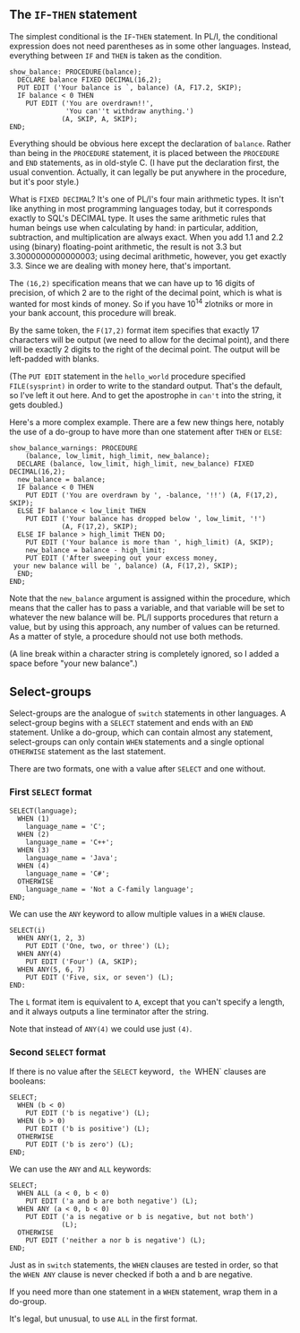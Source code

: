 ## The `IF`-`THEN` statement

The simplest conditional is the `IF`-`THEN` statement.
In PL/I, the conditional expression does not need parentheses
as in some other languages. Instead, everything between `IF`
and `THEN` is taken as the condition.

```
show_balance: PROCEDURE(balance);
  DECLARE balance FIXED DECIMAL(16,2);
  PUT EDIT ('Your balance is `, balance) (A, F17.2, SKIP);
  IF balance < 0 THEN
    PUT EDIT ('You are overdrawn!!',
              'You can''t withdraw anything.')
             (A, SKIP, A, SKIP);
END;
```

Everything should be obvious here except the declaration
of `balance`.  Rather than being in the `PROCEDURE` statement,
it is placed between the `PROCEDURE` and `END` statements, as
in old-style C.
(I have put the declaration first, the usual convention. Actually,
it can legally be put anywhere in the procedure, but it's poor style.)

What is `FIXED DECIMAL`?  It's one of PL/I's four main arithmetic types.
It isn't like anything in most programming languages today, but it
corresponds exactly to SQL's DECIMAL type.  It uses the same arithmetic
rules that human beings use when calculating by hand: in particular,
addition, subtraction, and multiplication are always exact.  When
you add 1.1 and 2.2 using (binary) floating-point arithmetic, the
result is not 3.3 but 3.3000000000000003; using decimal arithmetic,
however, you get exactly 3.3.  Since we are dealing with money here,
that's important.

The `(16,2)` specification means that we can have
up to 16 digits of precision, of which 2 are to the right of the
decimal point, which is what is wanted for most kinds of money.  So
if you have 10<sup>14</sup> zlotniks or more in your bank account,
this procedure will break.

By the same token, the `F(17,2)` format item specifies that exactly
17 characters will be output (we need to allow for the decimal point),
and there will be exactly 2 digits to the right of the decimal point.
The output will be left-padded with blanks.

(The `PUT EDIT` statement in the `hello_world` procedure specified
`FILE(sysprint)` in order to write to the standard output.
That's the default, so I've left it out here.  And to get the
apostrophe in `can't` into the string, it gets doubled.)

Here's a more complex example. There are a few new things here,
notably the use of a do-group to have more than one statement
after `THEN` or `ELSE`:
```
show_balance_warnings: PROCEDURE
    (balance, low_limit, high_limit, new_balance);
  DECLARE (balance, low_limit, high_limit, new_balance) FIXED DECIMAL(16,2);
  new_balance = balance;
  IF balance < 0 THEN
    PUT EDIT ('You are overdrawn by ', -balance, '!!') (A, F(17,2), SKIP);
  ELSE IF balance < low_limit THEN
    PUT EDIT ('Your balance has dropped below ', low_limit, '!')
             (A, F(17,2), SKIP);
  ELSE IF balance > high_limit THEN DO;
    PUT EDIT ('Your balance is more than ', high_limit) (A, SKIP);
    new_balance = balance - high_limit;
    PUT EDIT ('After sweeping out your excess money,
 your new balance will be ', balance) (A, F(17,2), SKIP);
  END;
END;
```

Note that the `new_balance` argument is assigned within the procedure,
which means that the caller has to pass a variable, and that variable
will be set to whatever the new balance will be.  PL/I supports procedures
that return a value, but by using this approach, any number of values
can be returned.  As a matter of style, a procedure should not use both methods.

(A line break within a character string is completely ignored, so I added
a space before "your new balance".)

## Select-groups

Select-groups are the analogue of `switch` statements in other languages.
A select-group begins with a `SELECT` statement and ends with an
`END` statement.  Unlike a do-group, which can contain almost any
statement, select-groups can only contain `WHEN` statements and
a single optional `OTHERWISE` statement as the last statement.

There are two formats, one with a value after `SELECT` and one without.

### First `SELECT` format

```
SELECT(language);
  WHEN (1)
    language_name = 'C';
  WHEN (2)
    language_name = 'C++';
  WHEN (3)
    language_name = 'Java';
  WHEN (4)
    language_name = 'C#';
  OTHERWISE
    language_name = 'Not a C-family language';
END;
```

We can use the `ANY` keyword to allow multiple values
in a `WHEN` clause.

```
SELECT(i)
  WHEN ANY(1, 2, 3)
    PUT EDIT ('One, two, or three') (L);
  WHEN ANY(4)
    PUT EDIT ('Four') (A, SKIP);
  WHEN ANY(5, 6, 7)
    PUT EDIT ('Five, six, or seven') (L);
END:
```
The `L` format item is equivalent to `A`, except
that you can't specify a length, and it always
outputs a line terminator after the string.

Note that instead of `ANY(4)` we could use just `(4)`.

### Second `SELECT` format

If there is no value after the `SELECT` keyword`, the
`WHEN` clauses are booleans:

```
SELECT;
  WHEN (b < 0)
    PUT EDIT ('b is negative') (L);
  WHEN (b > 0)
    PUT EDIT ('b is positive') (L);
  OTHERWISE
    PUT EDIT ('b is zero') (L);
END;
```

We can use the `ANY` and `ALL` keywords:

```
SELECT;
  WHEN ALL (a < 0, b < 0)
    PUT EDIT ('a and b are both negative') (L);
  WHEN ANY (a < 0, b < 0)
    PUT EDIT ('a is negative or b is negative, but not both')
             (L);
  OTHERWISE
    PUT EDIT ('neither a nor b is negative') (L);
END;
```

Just as in `switch` statements, the `WHEN` clauses are
tested in order, so that the `WHEN ANY` clause is never checked
if both a and b are negative.

If you need more than one statement in a `WHEN` statement,
wrap them in a do-group.

It's legal, but unusual, to use `ALL` in the first format.


